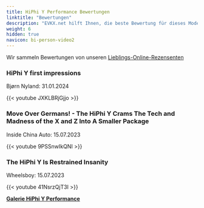 ```yaml
---
title: HiPhi Y Performance Bewertungen
linktitle: "Bewertungen"
description: "EVKX.net hilft Ihnen, die beste Bewertung für dieses Modell zu finden."
weight: 6
hidden: true
navicon: bi-person-video2
---
```

Wir sammeln Bewertungen von unseren [Lieblings-Online-Rezensenten](../../../../../guides/evreviewers/)

<div class="container text-center shadow p-2 pe-4 mb-5 bg-body-tertiary rounded border">
<h3>HiPhi Y first impressions</h3>
<p>Bjørn Nyland: 31.01.2024</p>

{{< youtube JXKLBRjGjjo >}}

</div>
<div class="container text-center shadow p-2 pe-4 mb-5 bg-body-tertiary rounded border">
<h3>Move Over Germans! - The HiPhi Y Crams The Tech and Madness of the X and Z Into A Smaller Package</h3>
<p>Inside China Auto: 15.07.2023</p>

{{< youtube 9PSSnwIkQNI >}}

</div>
<div class="container text-center shadow p-2 pe-4 mb-5 bg-body-tertiary rounded border">
<h3>The HiPhi Y Is Restrained Insanity</h3>
<p>Wheelsboy: 15.07.2023</p>

{{< youtube 41NsrzQjT3I >}}

</div>
<div class="mt-3 mb-3">
<a href="../gallery/" class="text-decoration-none text-black">
<strong><i class="bi-arrow-left"></i>Galerie  </strong>
</a>
<a href="../" class="text-decoration-none text-black float-end">
<strong>HiPhi Y Performance <i class="bi-arrow-right"></i></strong>
</a>
</div>

